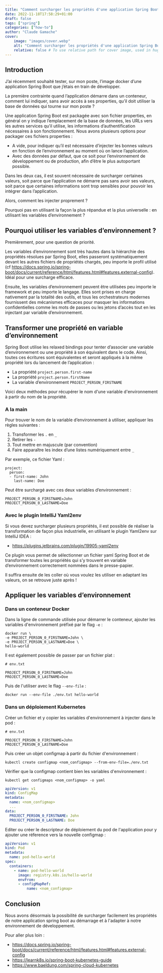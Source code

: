 ```yaml
---
title: "Comment surcharger les propriétés d'une application Spring Boot ?"
date: 2022-11-18T17:58:29+01:00
draft: false
tags: ["spring"]
categories: ["how-to"]
author: "Claude Gamache"
cover:
    image: "images/cover.webp"
    alt: "Comment surcharger les propriétés d'une application Spring Boot ?"
    relative: false # To use relative path for cover image, used in hugo Page-bundles
---
```


## Introduction

J’ai récemment souhaité tester, sur mon poste, l’image docker d’une application Spring Boot que j’étais en train de développer.

La première contrainte quand l’application démarre dans un conteneur, comment lui indiquer, sans avoir accès à ses properties, qu’il doit utiliser la base de données qui tourne sur mon poste ?

Une application Spring Boot est packagée avec son fichier properties, en général on y indique l’emplacement de la base de données, les URLs vers les autres services qu’il utilise, les informations d’authentification nécessaires à son fonctionnement. Nous avons plusieurs options pour packager ces fichiers properties :

- A vide, pour indiquer qu’il est nécessaire d’injecter les bonnes valeurs en fonction de l’environnement au moment où on lance l’application.
- Avec des données par défaut, que ce soit pour l’environnement de développement ou de production, afin d’être le plus autoportant possible.

Dans les deux cas, il est souvent nécessaire de surcharger certaines valeurs, soit parce que l’application ne démarre pas sans avoir ses valeurs, soit parce que certaines informations sont trop sensibles pour pouvoir les intégrer dans l’application.

Alors, comment les injecter proprement ?

Pourquoi pas en utilisant la façon la plus répandue et la plus universelle : en utilisant les variables d’environnement ?

## Pourquoi utiliser les variables d’environnement ?

Premièrement, pour une question de priorité.

Les variables d’environnement sont très hautes dans la hiérarchie des propriétés résolues par Spring Boot, elles passeront systématiquement devant les autres fichiers de propriétés chargés, peu importe le profil utilisé (cf https://docs.spring.io/spring-boot/docs/current/reference/html/features.html#features.external-config). Idéal pour une surcharge efficace.

Ensuite, les variables d’environnement peuvent être utilisées peu importe le framework et peu importe le langage. Elles sont prises en charge nativement par la totalité des outils, et tous les orchestrateurs modernes fournissent des mécanismes efficaces pour masquer les informations confidentielles comme les mots de passes ou les jetons d’accès tout en les injectant par variable d’environnement.

## Transformer une propriété en variable d’environnement

Spring Boot utilise les relaxed bindings pour tenter d’associer une variable d’environnement ou une propriété à son équivalent dans le code. Ainsi, toutes ces écritures sont équivalentes et seront appliqués à la même propriété lors du lancement de l’application :

- La propriété `project.person.first-name`
- La propriété `project.person.firstName`
- La variable d’environnement `PROJECT_PERSON_FIRSTNAME`

Voici deux méthodes pour récupérer le nom d'une variable d'environnement à partir du nom de la propriété.

### A la main

Pour trouver le nom de la variable d’environnement à utiliser, appliquer les règles suivantes :

1. Transformer les `.` en `_`
1. Retirer les `-`
1. Tout mettre en majuscule (par convention)
1. Faire apparaître les index d’une listes numériquement entre `_`

Par exemple, ce fichier Yaml :

```
project:
  person:
  - first-name: John
    last-name: Doe
```

Peut être surchargé avec ces deux variables d’environnement :
```
PROJECT_PERSON_0_FIRSTNAME=John
PROJECT_PERSON_0_LASTNAME=Doe
```

### Avec le plugin IntelliJ Yaml2env

Si vous devez surcharger plusieurs propriétés, il est possible de réaliser la transformation de façon plus industrielle, en utilisant le plugin Yaml2env sur IntelliJ IDEA :

- https://plugins.jetbrains.com/plugin/19905-yaml2env

Ce plugin vous permet de sélectionner un fichier yaml Spring Boot et de transformer toutes les propriétés qui s’y trouvent en variable d’environnement correctement nommées dans le presse-papier.

Il suffira ensuite de les coller où vous voulez les utiliser en adaptant les valeurs, on se retrouve juste après !

## Appliquer les variables d’environnement

### Dans un conteneur Docker

Dans la ligne de commande utilisée pour démarrer le conteneur, ajouter les variables d'environnement préfixé par le flag `-e` :

```shell
docker run \
-e PROJECT_PERSON_0_FIRSTNAME=John \
-e PROJECT_PERSON_0_LASTNAME=Doe \
hello-world
```

Il est également possible de passer par un fichier plat :

```
# env.txt

PROJECT_PERSON_0_FIRSTNAME=John
PROJECT_PERSON_0_LASTNAME=Doe
```

Puis de l'utiliser avec le flag `--env-file` :

```shell
docker run --env-file ./env.txt hello-world 
```

### Dans un déploiement Kubernetes

Créer un fichier et y copier les variables d'environnement à injecter dans le pod :

```
# env.txt

PROJECT_PERSON_0_FIRSTNAME=John
PROJECT_PERSON_0_LASTNAME=Doe
```

Puis créer un objet configmap à partir du fichier d'environnement :

```shell
kubectl create configmap <nom_configmap> --from-env-file=./env.txt
```

Vérifier que la configmap contient bien les variables d'environnement :

```shell
kubectl get configmaps <nom_configmap> -o yaml
```
```yaml
apiVersion: v1
kind: ConfigMap
metadata:
  name: <nom_configmap>
  ...
data:
  PROJECT_PERSON_0_FIRSTNAME: John
  PROJECT_PERSON_0_LASTNAME: Doe
```

Editer ou créer le descripteur de déploiement du pod de l'application pour y ajouter une réference vers la nouvelle configmap :

```yaml
apiVersion: v1
kind: Pod
metadata:
  name: pod-hello-world
spec:
  containers:
    - name: pod-hello-world
      image: registry.k8s.io/hello-world
      envFrom:
      - configMapRef:
          name: <nom_configmap>
```

## Conclusion

Nous avons désormais la possibilité de surcharger facilement les propriétés de notre application spring boot au démarrage et à l'adapter à notre environnement de développement.

Pour aller plus loin : 
- https://docs.spring.io/spring-boot/docs/current/reference/html/features.html#features.external-config
- https://learnk8s.io/spring-boot-kubernetes-guide
- https://www.baeldung.com/spring-cloud-kubernetes